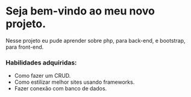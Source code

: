 <h1>Seja bem-vindo ao meu novo projeto.</h1>
<p>Nesse projeto eu pude aprender sobre php, para back-end, e bootstrap, para front-end.</p>
<h3>Habilidades adquiridas:</h3>
<ul>
  <li>Como fazer um CRUD.</li>
  <li>Como estilizar melhor sites usando frameworks.</li>
  <li>Fazer conexão com banco de dados.</li>
</ul>
